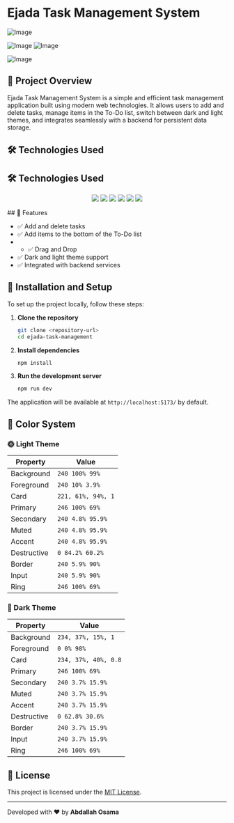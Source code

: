 # Ejada Task Management System


![Image](https://github.com/user-attachments/assets/74212c10-265d-4985-b4a3-e0809f4219da)

![Image](https://github.com/user-attachments/assets/c4d87a4b-ef09-45d3-b3bb-55fcc3056209)
![Image](https://github.com/user-attachments/assets/2cf7d39a-5e09-49bc-8610-cb29dcd30c0e)

![Image](https://github.com/user-attachments/assets/ee99a6d1-b53c-4a9f-ab2e-8684ad8ed760)
## 🚀 Project Overview

Ejada Task Management System is a simple and efficient task management application built using modern web technologies. It allows users to add and delete tasks, manage items in the To-Do list, switch between dark and light themes, and integrates seamlessly with a backend for persistent data storage.

## 🛠️ Technologies Used
## 🛠️ Technologies Used

<p align="center">
  <img src="https://img.shields.io/badge/React-20232A?style=for-the-badge&logo=react&logoColor=61DAFB" />
  <img src="https://img.shields.io/badge/Tailwind%20CSS-38B2AC?style=for-the-badge&logo=tailwind-css&logoColor=white" />
  <img src="https://img.shields.io/badge/TypeScript-007ACC?style=for-the-badge&logo=typescript&logoColor=white" />
  <img src="https://img.shields.io/badge/Redux%20Toolkit-764ABC?style=for-the-badge&logo=redux&logoColor=white" />
  <img src="https://img.shields.io/badge/React%20Router-CA4245?style=for-the-badge&logo=react-router&logoColor=white" />
  <img src="https://img.shields.io/badge/Vite-646CFF?style=for-the-badge&logo=vite&logoColor=white" />
</p>
## 🎯 Features

- ✅ Add and delete tasks
- ✅ Add items to the bottom of the To-Do list
- - ✅ Drag and Drop
- ✅ Dark and light theme support
- ✅ Integrated with backend services

## 📂 Installation and Setup

To set up the project locally, follow these steps:

1. **Clone the repository**

   ```sh
   git clone <repository-url>
   cd ejada-task-management
   ```

2. **Install dependencies**

   ```sh
   npm install
   ```

3. **Run the development server**

   ```sh
   npm run dev
   ```

The application will be available at `http://localhost:5173/` by default.

## 🎨 Color System

### 🌞 Light Theme

| Property    | Value              |
| ----------- | ------------------ |
| Background  | `240 100% 99%`     |
| Foreground  | `240 10% 3.9%`     |
| Card        | `221, 61%, 94%, 1` |
| Primary     | `246 100% 69%`     |
| Secondary   | `240 4.8% 95.9%`   |
| Muted       | `240 4.8% 95.9%`   |
| Accent      | `240 4.8% 95.9%`   |
| Destructive | `0 84.2% 60.2%`    |
| Border      | `240 5.9% 90%`     |
| Input       | `240 5.9% 90%`     |
| Ring        | `246 100% 69%`     |

### 🌙 Dark Theme

| Property    | Value                |
| ----------- | -------------------- |
| Background  | `234, 37%, 15%, 1`   |
| Foreground  | `0 0% 98%`           |
| Card        | `234, 37%, 40%, 0.8` |
| Primary     | `246 100% 69%`       |
| Secondary   | `240 3.7% 15.9%`     |
| Muted       | `240 3.7% 15.9%`     |
| Accent      | `240 3.7% 15.9%`     |
| Destructive | `0 62.8% 30.6%`      |
| Border      | `240 3.7% 15.9%`     |
| Input       | `240 3.7% 15.9%`     |
| Ring        | `246 100% 69%`       |

## 📜 License

This project is licensed under the [MIT License](LICENSE).

---

Developed with ❤️ by **Abdallah Osama**

